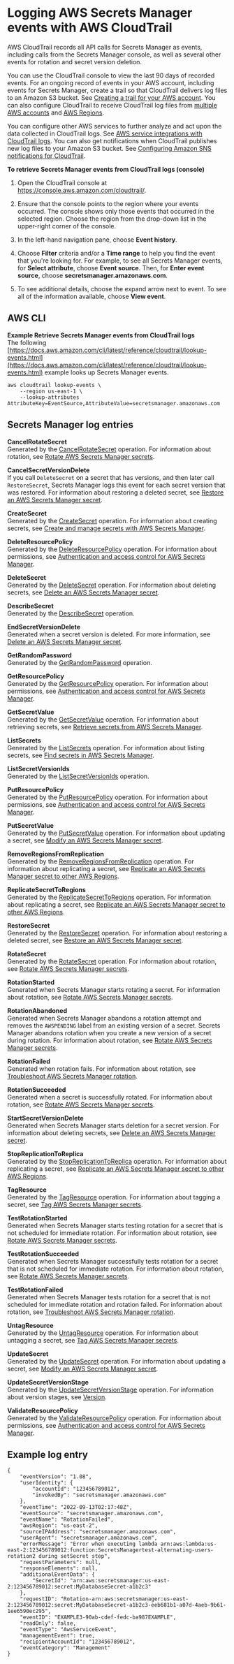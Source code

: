 # Logging AWS Secrets Manager events with AWS CloudTrail<a name="retrieve-ct-entries"></a>

AWS CloudTrail records all API calls for Secrets Manager as events, including calls from the Secrets Manager console, as well as several other events for rotation and secret version deletion\.

You can use the CloudTrail console to view the last 90 days of recorded events\. For an ongoing record of events in your AWS account, including events for Secrets Manager, create a trail so that CloudTrail delivers log files to an Amazon S3 bucket\. See [Creating a trail for your AWS account](https://docs.aws.amazon.com/awscloudtrail/latest/userguide/cloudtrail-create-and-update-a-trail.html)\. You can also configure CloudTrail to receive CloudTrail log files from [multiple AWS accounts](https://docs.aws.amazon.com/awscloudtrail/latest/userguide/cloudtrail-receive-logs-from-multiple-accounts.html) and [AWS Regions](https://docs.aws.amazon.com/awscloudtrail/latest/userguide/receive-cloudtrail-log-files-from-multiple-regions.html)\. 

You can configure other AWS services to further analyze and act upon the data collected in CloudTrail logs\. See [AWS service integrations with CloudTrail logs](https://docs.aws.amazon.com/awscloudtrail/latest/userguide/cloudtrail-aws-service-specific-topics.html#cloudtrail-aws-service-specific-topics-integrations)\. You can also get notifications when CloudTrail publishes new log files to your Amazon S3 bucket\. See [Configuring Amazon SNS notifications for CloudTrail](https://docs.aws.amazon.com/awscloudtrail/latest/userguide/getting_notifications_top_level.html)\. 

**To retrieve Secrets Manager events from CloudTrail logs \(console\)**

1. Open the CloudTrail console at [https://console\.aws\.amazon\.com/cloudtrail/](https://console.aws.amazon.com/cloudtrail/)\.

1. Ensure that the console points to the region where your events occurred\. The console shows only those events that occurred in the selected region\. Choose the region from the drop\-down list in the upper\-right corner of the console\.

1. In the left\-hand navigation pane, choose **Event history**\. 

1. Choose **Filter** criteria and/or a **Time range** to help you find the event that you're looking for\. For example, to see all Secrets Manager events, for **Select attribute**, choose **Event source**\. Then, for **Enter event source**, choose **secretsmanager\.amazonaws\.com**\. 

1. To see additional details, choose the expand arrow next to event\. To see all of the information available, choose **View event**\. 

## AWS CLI<a name="retrieve-ct-entries_cli"></a>

**Example Retrieve Secrets Manager events from CloudTrail logs**  
The following [https://docs.aws.amazon.com/cli/latest/reference/cloudtrail/lookup-events.html](https://docs.aws.amazon.com/cli/latest/reference/cloudtrail/lookup-events.html) example looks up Secrets Manager events\.  

```
aws cloudtrail lookup-events \
    --region us-east-1 \
    --lookup-attributes AttributeKey=EventSource,AttributeValue=secretsmanager.amazonaws.com
```

## Secrets Manager log entries<a name="w168aac25b7c13"></a>

**CancelRotateSecret**  
Generated by the [CancelRotateSecret](https://docs.aws.amazon.com/secretsmanager/latest/apireference/API_CancelRotateSecret.html) operation\. For information about rotation, see [Rotate AWS Secrets Manager secrets](rotating-secrets.md)\.

**CancelSecretVersionDelete**  
If you call `DeleteSecret` on a secret that has versions, and then later call `RestoreSecret`, Secrets Manager logs this event for each secret version that was restored\. For information about restoring a deleted secret, see [Restore an AWS Secrets Manager secret](manage_restore-secret.md)\. 

**CreateSecret**  
Generated by the [CreateSecret](https://docs.aws.amazon.com/secretsmanager/latest/apireference/API_CreateSecret.html) operation\. For information about creating secrets, see [Create and manage secrets with AWS Secrets Manager](managing-secrets.md)\.

**DeleteResourcePolicy**  
Generated by the [DeleteResourcePolicy](https://docs.aws.amazon.com/secretsmanager/latest/apireference/API_DeleteResourcePolicy.html) operation\. For information about permissions, see [Authentication and access control for AWS Secrets Manager](auth-and-access.md)\.

**DeleteSecret**  
Generated by the [DeleteSecret](https://docs.aws.amazon.com/secretsmanager/latest/apireference/API_DeleteSecret.html) operation\. For information about deleting secrets, see [Delete an AWS Secrets Manager secret](manage_delete-secret.md)\.

**DescribeSecret**  
Generated by the [DescribeSecret](https://docs.aws.amazon.com/secretsmanager/latest/apireference/API_DescribeSecret.html) operation\. 

**EndSecretVersionDelete**  
Generated when a secret version is deleted\. For more information, see [Delete an AWS Secrets Manager secret](manage_delete-secret.md)\.

**GetRandomPassword**  
Generated by the [GetRandomPassword](https://docs.aws.amazon.com/secretsmanager/latest/apireference/API_GetRandomPassword.html) operation\. 

**GetResourcePolicy**  
Generated by the [GetResourcePolicy](https://docs.aws.amazon.com/secretsmanager/latest/apireference/API_GetResourcePolicy.html) operation\. For information about permissions, see [Authentication and access control for AWS Secrets Manager](auth-and-access.md)\.

**GetSecretValue**  
Generated by the [GetSecretValue](https://docs.aws.amazon.com/secretsmanager/latest/apireference/API_GetSecretValue.html) operation\. For information about retrieving secrets, see [Retrieve secrets from AWS Secrets Manager](retrieving-secrets.md)\.

**ListSecrets**  
Generated by the [ListSecrets](https://docs.aws.amazon.com/secretsmanager/latest/apireference/API_ListSecrets.html) operation\. For information about listing secrets, see [Find secrets in AWS Secrets Manager](manage_search-secret.md)\.

**ListSecretVersionIds**  
Generated by the [ListSecretVersionIds](https://docs.aws.amazon.com/secretsmanager/latest/apireference/API_ListSecretVersionIds.html) operation\.

**PutResourcePolicy**  
Generated by the [PutResourcePolicy](https://docs.aws.amazon.com/secretsmanager/latest/apireference/API_PutResourcePolicy.html) operation\. For information about permissions, see [Authentication and access control for AWS Secrets Manager](auth-and-access.md)\.

**PutSecretValue**  
Generated by the [PutSecretValue](https://docs.aws.amazon.com/secretsmanager/latest/apireference/API_PutSecretValue.html) operation\. For information about updating a secret, see [Modify an AWS Secrets Manager secret](manage_update-secret.md)\.

**RemoveRegionsFromReplication**  
Generated by the [RemoveRegionsFromReplication](https://docs.aws.amazon.com/secretsmanager/latest/apireference/API_RemoveRegionsFromReplication.html) operation\. For information about replicating a secret, see [Replicate an AWS Secrets Manager secret to other AWS Regions](create-manage-multi-region-secrets.md)\.

**ReplicateSecretToRegions**  
Generated by the [ReplicateSecretToRegions](https://docs.aws.amazon.com/secretsmanager/latest/apireference/API_ReplicateSecretToRegions.html) operation\. For information about replicating a secret, see [Replicate an AWS Secrets Manager secret to other AWS Regions](create-manage-multi-region-secrets.md)\.

**RestoreSecret**  
Generated by the [RestoreSecret](https://docs.aws.amazon.com/secretsmanager/latest/apireference/API_RestoreSecret.html) operation\. For information about restoring a deleted secret, see [Restore an AWS Secrets Manager secret](manage_restore-secret.md)\.

**RotateSecret**  
Generated by the [RotateSecret](https://docs.aws.amazon.com/secretsmanager/latest/apireference/API_RotateSecret.html) operation\. For information about rotation, see [Rotate AWS Secrets Manager secrets](rotating-secrets.md)\.

**RotationStarted**  
Generated when Secrets Manager starts rotating a secret\. For information about rotation, see [Rotate AWS Secrets Manager secrets](rotating-secrets.md)\.

**RotationAbandoned**  
Generated when Secrets Manager abandons a rotation attempt and removes the `AWSPENDING` label from an existing version of a secret\. Secrets Manager abandons rotation when you create a new version of a secret during rotation\. For information about rotation, see [Rotate AWS Secrets Manager secrets](rotating-secrets.md)\.

**RotationFailed**  
Generated when rotation fails\. For information about rotation, see [Troubleshoot AWS Secrets Manager rotation](troubleshoot_rotation.md)\.

**RotationSucceeded**  
Generated when a secret is successfully rotated\. For information about rotation, see [Rotate AWS Secrets Manager secrets](rotating-secrets.md)\.

**StartSecretVersionDelete**  
Generated when Secrets Manager starts deletion for a secret version\. For information about deleting secrets, see [Delete an AWS Secrets Manager secret](manage_delete-secret.md)\.

**StopReplicationToReplica**  
Generated by the [StopReplicationToReplica](https://docs.aws.amazon.com/secretsmanager/latest/apireference/API_StopReplicationToReplica.html) operation\. For information about replicating a secret, see [Replicate an AWS Secrets Manager secret to other AWS Regions](create-manage-multi-region-secrets.md)\.

**TagResource**  
Generated by the [TagResource](https://docs.aws.amazon.com/secretsmanager/latest/apireference/API_TagResource.html) operation\. For information about tagging a secret, see [Tag AWS Secrets Manager secrets](managing-secrets_tagging.md)\.

**TestRotationStarted**  
Generated when Secrets Manager starts testing rotation for a secret that is not scheduled for immediate rotation\. For information about rotation, see [Rotate AWS Secrets Manager secrets](rotating-secrets.md)\.

**TestRotationSucceeded**  
Generated when Secrets Manager successfully tests rotation for a secret that is not scheduled for immediate rotation\. For information about rotation, see [Rotate AWS Secrets Manager secrets](rotating-secrets.md)\.

**TestRotationFailed**  
Generated when Secrets Manager tests rotation for a secret that is not scheduled for immediate rotation and rotation failed\. For information about rotation, see [Troubleshoot AWS Secrets Manager rotation](troubleshoot_rotation.md)\.

**UntagResource**  
Generated by the [UntagResource](https://docs.aws.amazon.com/secretsmanager/latest/apireference/API_UntagResource.html) operation\. For information about untagging a secret, see [Tag AWS Secrets Manager secrets](managing-secrets_tagging.md)\.

**UpdateSecret**  
Generated by the [UpdateSecret](https://docs.aws.amazon.com/secretsmanager/latest/apireference/API_UpdateSecret.html) operation\. For information about updating a secret, see [Modify an AWS Secrets Manager secret](manage_update-secret.md)\.

**UpdateSecretVersionStage**  
Generated by the [UpdateSecretVersionStage](https://docs.aws.amazon.com/secretsmanager/latest/apireference/API_UpdateSecretVersionStage.html) operation\. For information about version stages, see [Version](getting-started.md#term_version)\.

**ValidateResourcePolicy**  
Generated by the [ValidateResourcePolicy](https://docs.aws.amazon.com/secretsmanager/latest/apireference/API_ValidateResourcePolicy.html) operation\. For information about permissions, see [Authentication and access control for AWS Secrets Manager](auth-and-access.md)\.

## Example log entry<a name="w168aac25b7c15"></a>

```
{
    "eventVersion": "1.08",
    "userIdentity": {
        "accountId": "123456789012",
        "invokedBy": "secretsmanager.amazonaws.com"
    },
    "eventTime": "2022-09-13T02:17:48Z",
    "eventSource": "secretsmanager.amazonaws.com",
    "eventName": "RotationFailed",
    "awsRegion": "us-east-2",
    "sourceIPAddress": "secretsmanager.amazonaws.com",
    "userAgent": "secretsmanager.amazonaws.com",
    "errorMessage": "Error when executing lambda arn:aws:lambda:us-east-2:123456789012:function:SecretsManagertest-alternating-users-rotation2 during setSecret step",
    "requestParameters": null,
    "responseElements": null,
    "additionalEventData": {
        "SecretId": "arn:aws:secretsmanager:us-east-2:123456789012:secret:MyDatabaseSecret-a1b2c3"
    },
    "requestID": "Rotation-arn:aws:secretsmanager:us-east-2:123456789012:secret:MyDatabaseSecret-a1b2c3-eeb681b1-a07d-4aeb-9b61-1ee6590ec295",
    "eventID": "EXAMPLE3-90ab-cdef-fedc-ba987EXAMPLE",
    "readOnly": false,
    "eventType": "AwsServiceEvent",
    "managementEvent": true,
    "recipientAccountId": "123456789012",
    "eventCategory": "Management"
}
```